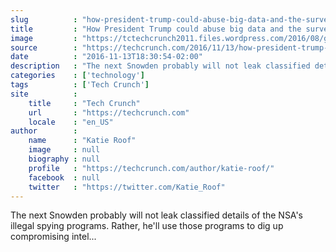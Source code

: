 ```yaml
---
slug          : "how-president-trump-could-abuse-big-data-and-the-surveillance-state"
title         : "How President Trump could abuse big data and the surveillance state"
image         : "https://tctechcrunch2011.files.wordpress.com/2016/08/gettyimages-660574701.jpg?w=764&h=400&crop=1"
source        : "https://techcrunch.com/2016/11/13/how-president-trump-could-abuse-big-data-and-the-surveillance-state/"
date          : "2016-11-13T18:30:54-02:00"
description   : "The next Snowden probably will not leak classified details of the NSA's illegal spying programs. Rather, he'll use those programs to dig up compromising intel..."
categories    : ['technology']
tags          : ['Tech Crunch']
site          :
    title     : "Tech Crunch"
    url       : "https://techcrunch.com"
    locale    : "en_US"
author        :
    name      : "Katie Roof"
    image     : null
    biography : null
    profile   : "https://techcrunch.com/author/katie-roof/"
    facebook  : null
    twitter   : "https://twitter.com/Katie_Roof"
---
```


The next Snowden probably will not leak classified details of the NSA's illegal spying programs. Rather, he'll use those programs to dig up compromising intel...
